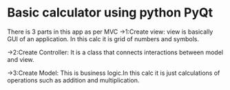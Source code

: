 # Basic calculator using python PyQt
There is 3 parts in this app as per MVC
->1:Create view:
view is basically GUI of an application. In this calc it is grid of numbers and symbols.

->2:Create Controller:
It is a class that connects interactions between model and view.

->3:Create Model: 
This is business logic.In this calc it is just calculations of operations such as addition and multiplication.
